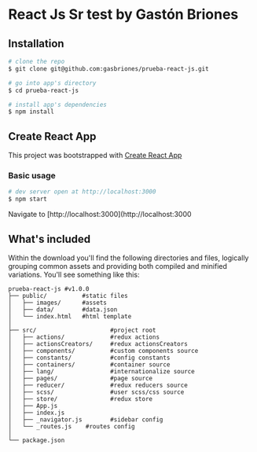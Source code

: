 # React Js Sr test by Gastón Briones
## Installation

``` bash
# clone the repo
$ git clone git@github.com:gasbriones/prueba-react-js.git

# go into app's directory
$ cd prueba-react-js

# install app's dependencies
$ npm install

```
## Create React App
This project was bootstrapped with [Create React App](https://github.com/facebook/create-react-app)

### Basic usage

``` bash
# dev server open at http://localhost:3000
$ npm start
```

Navigate to [http://localhost:3000](http://localhost:3000

## What's included

Within the download you'll find the following directories and files, logically grouping common assets and providing both compiled and minified variations. You'll see something like this:

```
prueba-react-js #v1.0.0
├── public/          #static files
│   ├── images/      #assets
│   ├── data/        #data.json
│   └── index.html   #html template
│
├── src/                     #project root
│   ├── actions/             #redux actions
│   ├── actionsCreators/     #redux actionsCreators
│   ├── components/          #custom components source
│   ├── constants/           #config constants
│   ├── containers/          #container source
│   ├── lang/                #internationalize source
│   ├── pages/               #page source
│   ├── reducer/             #redux reducers source
│   ├── scss/                #user scss/css source
│   ├── store/               #redux store
│   ├── App.js
│   ├── index.js
│   ├── _navigator.js        #sidebar config
│   └── _routes.js    #routes config
│
└── package.json
```
